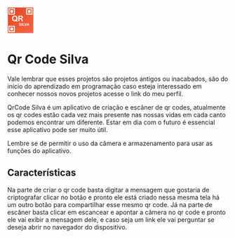 ![]( https://github.com/Silva-Tech-Souza/Android-app-QrCode/blob/main/icone_play_qr%20(1).png) 
# Qr Code Silva

Vale lembrar que esses projetos são projetos antigos ou inacabados, são do início do aprendizado em programação caso esteja interessado em conhecer nossos novos projetos acesse o link do meu perfil. 

QrCode Silva é um aplicativo de criação e escâner de qr codes, atualmente os qr codes estão cada vez mais presente nas nossas vidas em cada canto podemos encontrar um diferente. Estar em dia com o futuro é essencial esse aplicativo pode ser muito útil.

Lembre se de permitir o uso da câmera e armazenamento para usar as funções do aplicativo.

<h2>Características</h2>


Na parte de criar o qr code basta digitar a mensagem que gostaria de criptografar clicar no botão e pronto ele está criado nessa mesma tela há um outro botão para compartilhar esse mesmo qr code. Já na parte de escâner basta clicar em escancear e apontar a câmera no qr code e pronto ele vai exibir a mensagem dele, e caso seja um link ele vai perguntar se deseja abrir no navegador do dispositivo.
